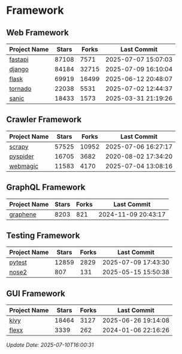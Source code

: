# Framework

## Web Framework
| Project Name | Stars | Forks | Last Commit |
| ------------ | ----- | ----- | ----------- |
| [fastapi](https://github.com/fastapi/fastapi) | 87108 | 7571 | 2025-07-07 15:07:03 |
| [django](https://github.com/django/django) | 84184 | 32715 | 2025-07-09 16:10:04 |
| [flask](https://github.com/pallets/flask) | 69919 | 16499 | 2025-06-12 20:48:07 |
| [tornado](https://github.com/tornadoweb/tornado) | 22038 | 5531 | 2025-07-02 12:44:37 |
| [sanic](https://github.com/sanic-org/sanic) | 18433 | 1573 | 2025-03-31 21:19:26 |

## Crawler Framework
| Project Name | Stars | Forks | Last Commit |
| ------------ | ----- | ----- | ----------- |
| [scrapy](https://github.com/scrapy/scrapy) | 57525 | 10952 | 2025-07-06 16:27:17 |
| [pyspider](https://github.com/binux/pyspider) | 16705 | 3682 | 2020-08-02 17:34:20 |
| [webmagic](https://github.com/code4craft/webmagic) | 11583 | 4170 | 2025-07-04 13:08:16 |

## GraphQL Framework
| Project Name | Stars | Forks | Last Commit |
| ------------ | ----- | ----- | ----------- |
| [graphene](https://github.com/graphql-python/graphene) | 8203 | 821 | 2024-11-09 20:43:17 |

## Testing Framework
| Project Name | Stars | Forks | Last Commit |
| ------------ | ----- | ----- | ----------- |
| [pytest](https://github.com/pytest-dev/pytest) | 12859 | 2829 | 2025-07-09 17:43:30 |
| [nose2](https://github.com/nose-devs/nose2) | 807 | 131 | 2025-05-15 15:50:38 |

## GUI Framework
| Project Name | Stars | Forks | Last Commit |
| ------------ | ----- | ----- | ----------- |
| [kivy](https://github.com/kivy/kivy) | 18464 | 3127 | 2025-06-26 19:14:08 |
| [flexx](https://github.com/flexxui/flexx) | 3339 | 262 | 2024-01-06 22:16:26 |

*Update Date: 2025-07-10T16:00:31*